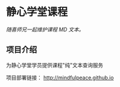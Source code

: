 # 静心学堂课程

_随喜师兄一起维护课程 MD 文本。_

## 项目介绍

为静心学堂学员提供课程"纯"文本查询服务

项目部署链接： http://mindfulpeace.github.io

